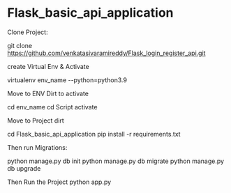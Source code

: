 # Flask_basic_api_application

Clone Project:

git clone https://github.com/venkatasivaramireddy/Flask_login_register_api.git


create Virtual Env & Activate

virtualenv env_name --python=python3.9

Move to ENV Dirt to activate

cd env_name
cd Script
activate

Move to Project dirt

cd Flask_basic_api_application
pip install -r requirements.txt

Then run Migrations:

python manage.py db init
python manage.py db migrate
python manage.py db upgrade


Then Run the Project
python app.py
